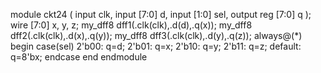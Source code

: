 module ckt24 ( 
    input clk, 
    input [7:0] d, 
    input [1:0] sel, 
    output reg [7:0] q 
);
wire [7:0] x, y, z;
my_dff8 dff1(.clk(clk),.d(d),.q(x));
my_dff8 dff2(.clk(clk),.d(x),.q(y));
my_dff8 dff3(.clk(clk),.d(y),.q(z));
always@(*) begin
case(sel)
2'b00: q=d;
2'b01: q=x;
2'b10: q=y;
2'b11: q=z;
default: q=8'bx;
endcase
end
endmodule